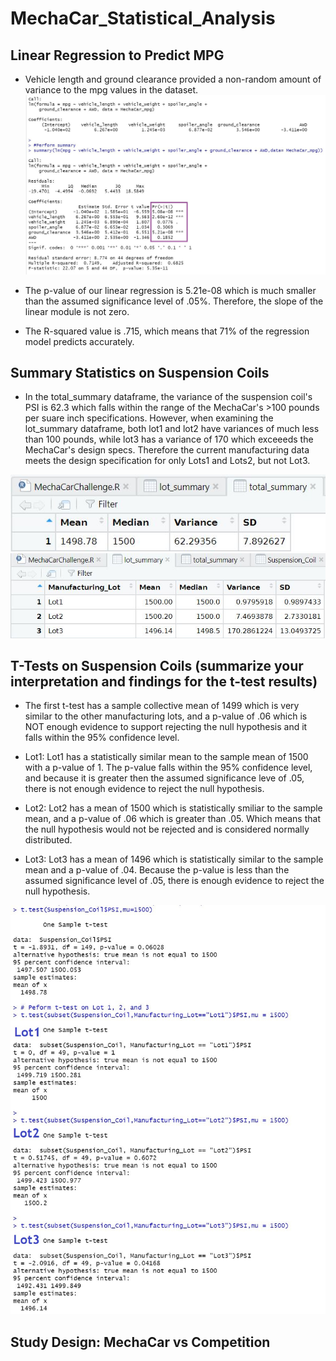 # MechaCar_Statistical_Analysis

## Linear Regression to Predict MPG
* Vehicle length and ground clearance provided a non-random amount of variance to the mpg values in the dataset. 
![](Resources/Deliverable_1.jpg)

* The p-value of our linear regression is 5.21e-08 which is much smaller than the assumed significance level of .05%. 
Therefore, the slope of the linear module is not zero.

* The R-squared value is .715, which means that 71% of the regression model predicts accurately.  


## Summary Statistics on Suspension Coils
* In the total_summary dataframe, the variance of the suspension coil's PSI is 62.3 which falls within the range of the 
MechaCar's >100 pounds per suare inch specifications. However, when examining the lot_summary dataframe, both lot1 and 
lot2 have variances of much less than 100 pounds, while lot3 has a variance of 170 which exceeeds the MechaCar's design 
specs. Therefore the current manufacturing data meets the design specification for only Lots1 and Lots2, but not Lot3.

![](Resources/total_summary.JPG)
![](Resources/lot_summary.JPG)


## T-Tests on Suspension Coils (summarize your interpretation and findings for the t-test results)
* The first t-test has a sample collective mean of 1499 which is very similar to the other manufacturing lots, and a p-value 
of .06 which is NOT enough evidence to support rejecting the null hypothesis and it falls within the 95% confidence level. 

* Lot1: Lot1 has a statistically similar mean to the sample mean of 1500 with a p-value of 1. The p-value falls within the
95% confidence level, and because it is greater then the assumed significance leve of .05, there is not enough evidence to
reject the null hypothesis. 

* Lot2: Lot2 has a mean of 1500 which is statistically smiliar to the sample mean, and a p-value of .06 which is greater than
.05. Which means that the null hypothesis would not be rejected and is considered normally distributed. 

* Lot3: Lot3 has a mean of 1496 which is statistically similar to the sample mean and a p-value of .04. Because the p-value
is less than the assumed significance level of .05, there is enough evidence to reject the null hypothesis. 

![](Resources/Deliverable3.JPG)


## Study Design: MechaCar vs Competition